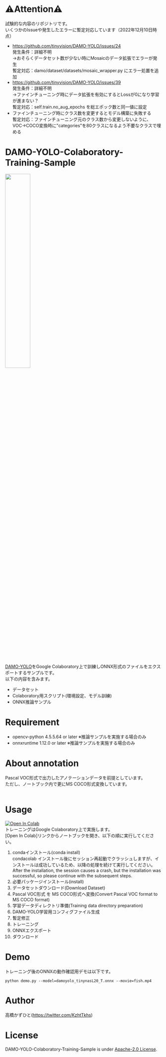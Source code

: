 # ⚠Attention⚠
試験的な内容のリポジトリです。<br>
いくつかのIssueや発生したエラーに暫定対応しています（2022年12月10日時点）<br>
* https://github.com/tinyvision/DAMO-YOLO/issues/24<br>発生条件：詳細不明<Br>→おそらくデータセット数が少ない時にMosaicのデータ拡張でエラーが発生<br>暫定対応：damo/dataset/datasets/mosaic_wrapper.py にエラー処置を追加
* https://github.com/tinyvision/DAMO-YOLO/issues/39<br>発生条件：詳細不明<Br>→ファインチューニング時にデータ拡張を有効にするとLossが0になり学習が進まない？<br>暫定対応：self.train.no_aug_epochs を総エポック数と同一値に設定
* ファインチューニング時にクラス数を変更するとモデル構築に失敗する<br>暫定対応：ファインチューニング元のクラス数から変更しないように、<br>VOC→COCO変換時に"categories"を80クラスになるよう不要なクラスで埋める

# DAMO-YOLO-Colaboratory-Training-Sample
<img src="https://user-images.githubusercontent.com/37477845/206830834-0fedef1b-b465-4ac6-8dfb-2adb10051e51.gif" width="40%"><br>

[DAMO-YOLO](https://github.com/tinyvision/DAMO-YOLO)をGoogle Colaboratory上で訓練しONNX形式のファイルをエクスポートするサンプルです。<br>
以下の内容を含みます。<br>
* データセット
* Colaboratory用スクリプト(環境設定、モデル訓練)
* ONNX推論サンプル

# Requirement
* opencv-python 4.5.5.64 or later ※推論サンプルを実施する場合のみ
* onnxruntime 1.12.0 or later ※推論サンプルを実施する場合のみ

# About annotation
Pascal VOC形式で出力したアノテーションデータを前提としています。<br>
ただし、ノートブック内で更にMS COCO形式変換しています。<br><br>

# Usage
[![Open In Colab](https://colab.research.google.com/assets/colab-badge.svg)](https://colab.research.google.com/github/Kazuhito00/DAMO-YOLO-Colaboratory-Training-Sample/blob/main/DAMO_YOLO_Colaboratory_Training_Sample.ipynb)<br>
トレーニングはGoogle Colaboratory上で実施します。<br>
[Open In Colab]リンクからノートブックを開き、以下の順に実行してください。
1. condaインストール(conda install)<br>condacolab インストール後にセッション再起動でクラッシュしますが、インストールは成功しているため、以降の処理を続けて実行してください。<br>
After the installation, the session causes a crash, but the installation was successful, so please continue with the subsequent steps.
1. 必要パッケージインストール(install)
1. データセットダウンロード(Download Dataset)
1. Pascal VOC形式 を MS COCO形式へ変換(Convert Pascal VOC format to MS COCO format)
1. 学習データディレクトリ準備(Training data directory preparation)
1. DAMO-YOLO学習用コンフィグファイル生成
1. 暫定修正
1. トレーニング
1. ONNXエクスポート
1. ダウンロード

# Demo
トレーニング後のONNXの動作確認用デモは以下です。
```
python demo.py --model=damoyolo_tinynasL20_T.onnx --movie=fish.mp4
```

# Author
高橋かずひと(https://twitter.com/KzhtTkhs)
 
# License 
DAMO-YOLO-Colaboratory-Training-Sample is under [Apache-2.0 License](LICENSE).

